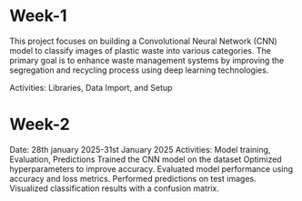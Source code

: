 # Week-1
This project focuses on building a Convolutional Neural Network (CNN) model to classify images of plastic waste into various categories. The primary goal is to enhance waste management systems by improving the segregation and recycling process using deep learning technologies.

Activities: Libraries, Data Import, and Setup
# Week-2
Date: 28th january 2025-31st January 2025
Activities:
  Model training, Evaluation, Predictions
  Trained the CNN model on the dataset
  Optimized hyperparameters to improve accuracy.
  Evaluated model performance using accuracy and loss metrics.
  Performed predictions on test images.
  Visualized classification results with a confusion matrix.
